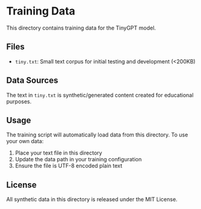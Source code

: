 # Training Data

This directory contains training data for the TinyGPT model.

## Files

- `tiny.txt`: Small text corpus for initial testing and development (<200KB)

## Data Sources

The text in `tiny.txt` is synthetic/generated content created for educational purposes.

## Usage

The training script will automatically load data from this directory. To use your own data:

1. Place your text file in this directory
2. Update the data path in your training configuration
3. Ensure the file is UTF-8 encoded plain text

## License

All synthetic data in this directory is released under the MIT License.
